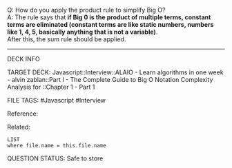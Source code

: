 Q: How do you apply the product rule to simplify Big O?  
A: The rule says that **if Big 0 is the product of multiple terms, constant terms are eliminated (constant terms are like static numbers, numbers like 1, 4, 5, basically anything that is not a variable)**.  
After this, the sum rule should be applied.
<!--ID: 1693658198067-->

---

DECK INFO

TARGET DECK: Javascript::Interview::ALAIO - Learn algorithms in one week - alvin zablan::Part I - The Complete Guide to Big O Notation Complexity Analysis for ::Chapter 1 - Part 1

FILE TAGS: #Javascript #Interview

Reference:

Related:

```dataview
LIST
where file.name = this.file.name
```


QUESTION STATUS: Safe to store